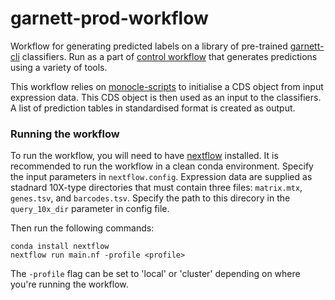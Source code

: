 # garnett-prod-workflow
Workflow for generating predicted labels on a library of pre-trained [garnett-cli](https://github.com/ebi-gene-expression-group/garnett-cli) classifiers. Run as a part of [control workflow](https://github.com/ebi-gene-expression-group/cell-types-prod-control-workflow) that generates predictions using a variety of tools.   

This workflow relies on [monocle-scripts](https://github.com/ebi-gene-expression-group/monocle-scripts) to initialise a CDS object from input expression data. This CDS object is then used as an input to the classifiers. A list of prediction tables in standardised format is created as output. 

### Running the workflow 
To run the workflow, you will need to have [nextflow](https://www.nextflow.io/) installed. It is recommended to run the workflow in a clean conda environment. Specify the input parameters in `nextflow.config`. Expression data are supplied as stadnard 10X-type directories that must contain three files: `matrix.mtx`, `genes.tsv`, and `barcodes.tsv`. Specify the path to this direcory in the `query_10x_dir` parameter in config file.   

Then run the following commands: 

```
conda install nextflow 
nextflow run main.nf -profile <profile> 
```
The `-profile` flag can be set to 'local' or 'cluster' depending on where you're running the workflow. 
